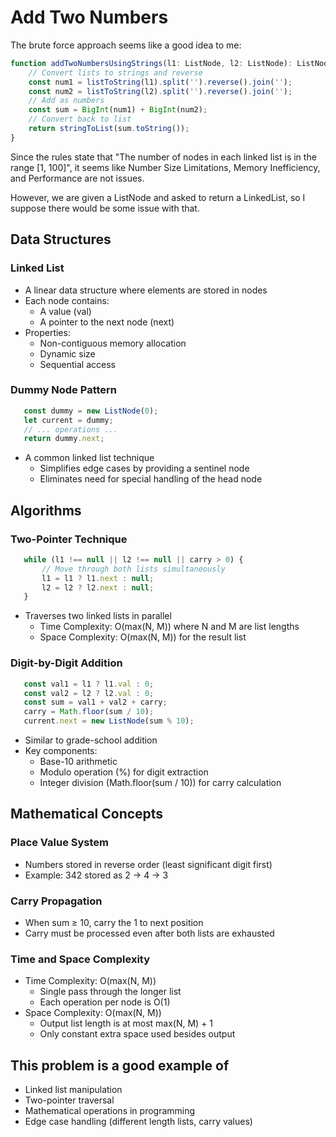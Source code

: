 # Add Two Numbers

The brute force approach seems like a good idea to me:

```js
function addTwoNumbersUsingStrings(l1: ListNode, l2: ListNode): ListNode {
    // Convert lists to strings and reverse
    const num1 = listToString(l1).split('').reverse().join('');
    const num2 = listToString(l2).split('').reverse().join('');
    // Add as numbers
    const sum = BigInt(num1) + BigInt(num2);
    // Convert back to list
    return stringToList(sum.toString());
}
```

Since the rules state that "The number of nodes in each linked list is in the range [1, 100]", it seems like Number Size Limitations, Memory Inefficiency, and Performance are not issues.

However, we are given a ListNode and asked to return a LinkedList, so I suppose there would be some issue with that.

## Data Structures

### Linked List

- A linear data structure where elements are stored in nodes
- Each node contains:
  - A value (val)
  - A pointer to the next node (next)
- Properties:
  - Non-contiguous memory allocation
  - Dynamic size
  - Sequential access

### Dummy Node Pattern

```js
   const dummy = new ListNode(0);
   let current = dummy;
   // ... operations ...
   return dummy.next;
```

- A common linked list technique
  - Simplifies edge cases by providing a sentinel node
  - Eliminates need for special handling of the head node

## Algorithms

### Two-Pointer Technique

```js
   while (l1 !== null || l2 !== null || carry > 0) {
       // Move through both lists simultaneously
       l1 = l1 ? l1.next : null;
       l2 = l2 ? l2.next : null;
   }
```

- Traverses two linked lists in parallel
  - Time Complexity: O(max(N, M)) where N and M are list lengths
  - Space Complexity: O(max(N, M)) for the result list

### Digit-by-Digit Addition

```js
   const val1 = l1 ? l1.val : 0;
   const val2 = l2 ? l2.val : 0;
   const sum = val1 + val2 + carry;
   carry = Math.floor(sum / 10);
   current.next = new ListNode(sum % 10);
```

- Similar to grade-school addition
- Key components:
  - Base-10 arithmetic
  - Modulo operation (%) for digit extraction
  - Integer division (Math.floor(sum / 10)) for carry calculation

## Mathematical Concepts

### Place Value System

- Numbers stored in reverse order (least significant digit first)
- Example: 342 stored as 2 → 4 → 3

### Carry Propagation

- When sum ≥ 10, carry the 1 to next position
- Carry must be processed even after both lists are exhausted

### Time and Space Complexity

- Time Complexity: O(max(N, M))
  - Single pass through the longer list
  - Each operation per node is O(1)
- Space Complexity: O(max(N, M))
  - Output list length is at most max(N, M) + 1
  - Only constant extra space used besides output

## This problem is a good example of

- Linked list manipulation
- Two-pointer traversal
- Mathematical operations in programming
- Edge case handling (different length lists, carry values)
